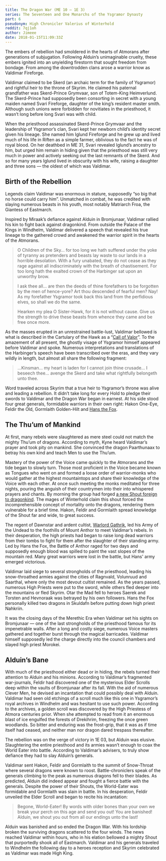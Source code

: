 ```yaml
---
title: The Dragon War (ME 10 — 1E 3)
series: The Seventeen and One Monarchs of the Ysgramor Dynasty
part: 6
pseudonym: High Chronicler Valerius of Winterhold
reddit: 7qj1oh
author: Jimeee
date: 2018-01-15T11:09:33Z
---
```


The embers of rebellion had smoldered in the hearts of Atmorans after
generations of subjugation. Following Alduin’s unimaginable cruelty, these
embers ignited into an unyielding firestorm that sought freedom from bondage.
From among the downtrodden clans arose a warrior know as Valdimar Fireforge.

Valdimar claimed to be Skerd (an archaic term for the family of Ysgramor) and
rightful heir to the throne of Skyrim. He claimed his paternal grandfather was
Skerd-Prince Grymvaar, son of Totem-King Heimverlund. The Skerd-Prince had
supposedly been consorting in secret with a young maiden named Svari Fireforge,
daughter of the king’s resident master smith. Although such unions were
forbidden for novitiates in the priesthood, it wasn’t long before long Svari was
with child.

When the priesthood assassinated Skerd-Prince Grymvaar and the leadership of
Ysgramor’s clan, Svari kept her newborn child’s identity secret given his
lineage. She named him Iglund Fireforge and he grew up and lived much of his
life in Riften as a simple farmer, oblivious to the fact he was of royal blood.
On her deathbed in ME 31, Svari revealed Iglund’s ancestry to him, but urged him
remain in hiding given that the priesthood was still very much in power and
actively seeking out the last remnants of the Skerd. And so for many years
Iglund lived in obscurity with his wife, raising a daughter and three sons — the
oldest of which was Valdimar.

## Birth of the Rebellion

Legends claim Valdimar was enormous in stature, supposedly “so big that no horse
could carry him”. Unmatched in combat, he was credited with slaying numerous
beasts in his youth, most notably Matriarch Froa, the Giantess of Eastmarch.

Inspired by Miraak’s defiance against Alduin in Bromjunaar, Valdimar rallied his
kin to fight back against dragonkind. From outside the Palace of the Kings in
Windhelm, Valdimar delivered a speech that revealed his true lineage to the
gathered crowd and awakened the warrior spirit in the hearts of the Atmorans.

> O Children of the Sky… for too long we hath suffered under the yoke of
> tyranny as pretenders and beasts lay waste to our lands in a horrible
> desolation. With a fury unabated, they do not cease as they rage against all
> indiscriminately with the breath of chastisement. For too long hath the
> exalted crown of the Harbinger sat upon an unworthy brow.
>
> I ask thee all… are then the deeds of thine forefathers to be forgotten by
> the men of hence-yore? Art thou descended of fearful men? Nay! As my
> forefather Ysgramor took back this land from the perfidious elves, so shall we
> do the same.
>
> Hearken my plea O Sister-Hawk, for it is not without cause. Give us the
> strength to drive these beasts from whence they came and be free once more.

As the masses erupted in an unrestrained battle-lust, Valdimar bellowed is what
is described in the Cartulary of the Hawk as a “[Call of Valor][0]”. To the
amazement of all present, the ghostly visage of Ysgramor himself appeared before
Valdimar and spoke. Numerous interpretations and translations of the Harbinger’s
speech have been transcribed over the eras, and they vary wildly in length, but
almost all share the following fragment:

> …Kinsman… my heart is laden for I cannot join thine crusade… I beseech thee…
> avenge the Skerd and take what rightfully belongeth unto thee.

Word traveled across Skyrim that a true heir to Ysgramor’s throne was alive and
leading a rebellion. It didn’t take long for every Hold to pledge their swords
to Valdimar and the Dragon War began in earnest. At his side stood four great
generals, formidable warriors in their own right: Hakon One-Eye, Feldir the Old,
Gormlaith Golden-Hilt and [Hans the Fox][1].

## The Thu’um of Mankind

At first, many rebels were slaughtered as mere steel could not match the mighty
Thu’um of dragons. According to myth, Kyne heard Valdimar’s prayer and took pity
on mankind. She convinced the dragon Paarthunaax to betray his own kind and
teach Men to use the Thu’um.

Mastery of the power of the Voice came quickly to the Atmorans and the tide
began to slowly turn. Those most proficient in the Voice became known as Tongues
who went on and formed a loose order of warrior-monks who would gather at the
highest mountaintops and share their knowledge of the Voice with each other. At
once such meeting the monks meditated for three nights, pouring the anguish of
their countrymen into their into whispered prayers and chants. By morning the
group had forged [a new Shout foreign to dragonkind][2]. The mages of
Winterhold claim this shout forced the incomprehensible concept of mortality
onto the dragons, rendering them vulnerable for a brief time. Hakon, Feldir and
Gormlaith spread knowledge of the Shout far and wide, to great success.

The regent of Dawnstar and ardent cultist, [Warlord Gathrik][3], led his Army of
the Undead to the foothills of Mount Anthor to meet Valdimar’s rebels. In their
desperation, the high priests had began to raise long dead warriors from their
tombs to fight for them after the slaughter of their standing army. Led by Hans
the Fox, the Battle of Anthor raged for two days and supposedly enough blood was
spilled to paint the vast slopes of the mountain red. Many great warriors were
lost in the battle, but Hans' army emerged victorious.

Valdimar laid siege to several strongholds of the priesthood, leading his
snow-throathed armies against the cities of Ragnvald, Volunruud and Saarthal,
where only the most devout cultist remained. As the years passed, numerous High
Priests were put to the sword, while others fled deeper into the mountains or
fled Skyrim. Otar the Mad fell to heroes Saerek and Torsten and Hevnoraak was
betrayed by his own followers. Hans the Fox personally killed two dragons in
Skuldafn before putting down high priest Nahkriin.

It was the closing days of the Merethic Era when Valdimar set his sights on
Bromjunaar — one of the last strongholds of the priesthood famous for its
impenetrable walls. After a long and costly siege, numerous Voice masters
gathered and together burst through the magical barricades. Valdimar himself
supposedly led the charge directly into the council chambers and slayed high
priest Morokei.

## Alduin’s Bane

With much of the priesthood either dead or in hiding, the rebels turned their
attention to Alduin and his minions. According to Valdimar’s fragmented
war-journals, Feldir had discovered one of the mysterious Elder Scrolls deep
within the vaults of Bromjunaar after its fall. With the aid of numerous Clever
Men, he devised an incantation that could possibly deal with Alduin. Valdimar
had seen old etchings of a scroll much like this one in Ysgramor’s royal
archives in Windhelm and was hesitant to use such power. According to the
archives, a golden scroll was discovered by the High Priestess of Atmora
centuries prior. When she attempted to read from it an enormous blast of ice
engulfed the forests of Drekihrim, freezing the once green woodlands. So bitter
and enduring was the frost-grip, that it was as if time itself had ceased, and
neither man nor dragon dared trespass thereafter.

The rebellion was on the verge of victory in 1E 03, but Alduin was elusive.
Slaughtering the entire priesthood and its armies wasn’t enough to coax the
World Eater into battle. According to Valdimar’s advisers, to truly show
defiance they had to slay Alduin’s generals.

Valdimar sent Hakon, Feldir and Gormlaith to the summit of Snow-Throat where
several dragons were known to roost. Battle-chroniclers speak of the generals
climbing to the peak as numerous dragons fell to their blades. As predicted,
Alduin did indeed appear and fought a fierce battle with the generals. Despite
the power of their Shouts, the World-Eater was formidable and Gormlaith was
slain in battle. In his desperation, Feldir unveiled the Elder Scroll and began
to recite his incantation:

> Begone, World-Eater! By words with older bones than your own we break your
> perch on this age and send you out! You are banished! Alduin, we shout you out
> from all our endings unto the last!

Alduin was banished and so ended the Dragon War. With his lordship broken the
surviving dragons scattered to the four winds. The news reached Valdimar within
hours, who in his elation bellowed a mighty Shout that purportedly shook all of
Eastmarch. Valdimar and his generals traveled to Windhelm the following day to a
heroes reception and Skyrim celebrated as Valdimar was made High King.

[0]: https://en.uesp.net/wiki/Skyrim:Call_of_Valor
[1]: https://en.uesp.net/wiki/Lore:Wulfharth
[2]: https://en.uesp.net/wiki/Skyrim:Dragonrend
[3]: https://en.uesp.net/wiki/Skyrim:Warlord_Gathrik
